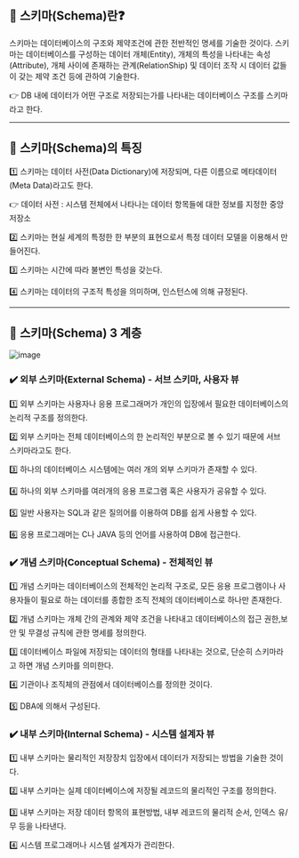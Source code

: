 ## **🔎 스키마(Schema)란❓**

스키마는 데이터베이스의 구조와 제약조건에 관한 전반적인 명세를 기술한 것이다. 스키마는 데이터베이스를 구성하는 데이터 개체(Entity), 개체의 특성을 나타내는 속성(Attribute), 개체 사이에 존재하는 관계(RelationShip) 및 데이터 조작 시 데이터 값들이 갖는 제약 조건 등에 관하여 기술한다.

👉 DB 내에 데이터가 어떤 구조로 저장되는가를 나타내는 데이터베이스 구조를 스키마라고 한다.

---

## **🔎 스키마(Schema)의 특징**

1️⃣ 스키마는 데이터 사전(Data Dictionary)에 저장되며, 다른 이름으로 메타데이터(Meta Data)라고도 한다.

👉 데이터 사전 : 시스템 전체에서 나타나는 데이터 항목들에 대한 정보를 지정한 중앙 저장소

2️⃣ 스키마는 현실 세계의 특정한 한 부분의 표현으로서 특정 데이터 모델을 이용해서 만들어진다.

3️⃣ 스키마는 시간에 따라 불변인 특성을 갖는다.

4️⃣ 스키마는 데이터의 구조적 특성을 의미하며, 인스턴스에 의해 규정된다.

---

## **🔎 스키마(Schema) 3 계층**
![image](https://user-images.githubusercontent.com/96826217/210587677-9ffe6a91-1178-4e2a-a0a2-b0fbabf0bfac.png)


### ✔️ 외부 스키마(External Schema) - 서브 스키마, 사용자 뷰

1️⃣ 외부 스키마는 사용자나 응용 프로그래머가 개인의 입장에서 필요한 데이터베이스의 논리적 구조를 정의한다.

2️⃣ 외부 스키마는 전체 데이터베이스의 한 논리적인 부분으로 볼 수 있기 때문에 서브 스키마라고도 한다.

3️⃣ 하나의 데이터베이스 시스템에는 여러 개의 외부 스키마가 존재할 수 있다.

4️⃣ 하나의 외부 스키마를 여러개의 응용 프로그램 혹은 사용자가 공유할 수 있다.

5️⃣ 일반 사용자는 SQL과 같은 질의어를 이용하여 DB를 쉽게 사용할 수 있다.

6️⃣ 응용 프로그래머는 C나 JAVA 등의 언어를 사용하여 DB에 접근한다.

### ✔️ 개념 스키마(Conceptual Schema) - 전체적인 뷰

1️⃣ 개념 스키마는 데이터베이스의 전체적인 논리적 구조로, 모든 응용 프로그램이나 사용자들이 필요로 하는 데이터를 종합한 조직 전체의 데이터베이스로 하나만 존재한다.

2️⃣ 개념 스키마는 개체 간의 관계와 제약 조건을 나타내고 데이터베이스의 접근 권한,보안 및 무결성 규칙에 관한 명세를 정의한다.

3️⃣ 데이터베이스 파일에 저장되는 데이터의 형태를 나타내는 것으로, 단순히 스키마라고 하면 개념 스키마를 의미한다.

4️⃣ 기관이나 조직체의 관점에서 데이터베이스를 정의한 것이다.

5️⃣ DBA에 의해서 구성된다.

### ✔️ 내부 스키마(Internal Schema) - 시스템 설계자 뷰

1️⃣ 내부 스키마는 물리적인 저장장치 입장에서 데이터가 저장되는 방법을 기술한 것이다.

2️⃣ 내부 스키마는 실제 데이터베이스에 저장될 레코드의 물리적인 구조를 정의한다.

3️⃣ 내부 스키마는 저장 데이터 항목의 표현방법, 내부 레코드의 물리적 순서, 인덱스 유/무 등을 나타낸다.

4️⃣ 시스템 프로그래머나 시스템 설계자가 관리한다.
